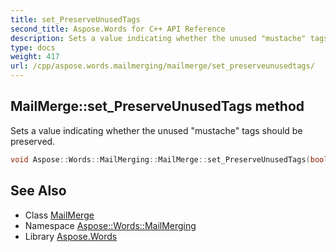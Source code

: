 ```yaml
---
title: set_PreserveUnusedTags
second_title: Aspose.Words for C++ API Reference
description: Sets a value indicating whether the unused "mustache" tags should be preserved.
type: docs
weight: 417
url: /cpp/aspose.words.mailmerging/mailmerge/set_preserveunusedtags/
---
```

## MailMerge::set_PreserveUnusedTags method


Sets a value indicating whether the unused "mustache" tags should be preserved.

```cpp
void Aspose::Words::MailMerging::MailMerge::set_PreserveUnusedTags(bool value)
```


## See Also

* Class [MailMerge](../)
* Namespace [Aspose::Words::MailMerging](../../)
* Library [Aspose.Words](../../../)
